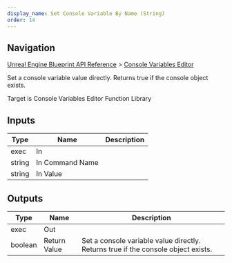 ```yaml
---
display_name: Set Console Variable By Name (String)
order: 14
---
```

## Navigation

[Unreal Engine Blueprint API Reference](https://dev.epicgames.com/documentation/en-us/unreal-engine/BlueprintAPI) > [Console Variables Editor](https://dev.epicgames.com/documentation/en-us/unreal-engine/BlueprintAPI/ConsoleVariablesEditor)

Set a console variable value directly. Returns true if the console object exists.

Target is Console Variables Editor Function Library

## Inputs

| Type | Name | Description |
| --- | --- | --- |
| exec | In |  |
| string | In Command Name |  |
| string | In Value |  |

## Outputs

| Type | Name | Description |
| --- | --- | --- |
| exec | Out |  |
| boolean | Return Value | Set a console variable value directly. Returns true if the console object exists. |
